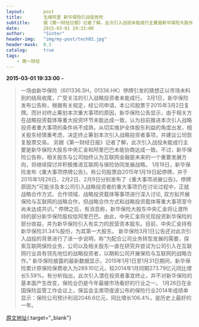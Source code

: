 ```yaml
---
layout:       post
title:        无缘阿里 新华保险引战投告吹
subtitle:     据《第一财经日报》记者了解，此次引入战投未能成行主要是新华保险大股东中央汇金和阿里巴巴未能协商达成一致。
date:         2015-03-01 19:33:00
author:       "Sinter"
header-img:   "img/my-post/tech02.jpg"
header-mask:  0.3
catalog:      true
tags:
    - 第一财经
---
```


**2015-03-01 19:33:00**  **-**

> 一场由新华保险（601336.SH，01336.HK）停牌引发的猜想正以市场未料到的结局收尾，广受关注的引入战略投资者未能成行。
3月1日，新华保险发布公告称，根据有关规定，经公司申请，本公司股票于2015年3月2日复牌。而针对终止筹划本次重大事项的原因，新华保险公告显示，由于相关方在战略投资载体等重大投资环节未能达成一致，认为目前推进本次引入战略投资者重大事项的条件尚不成熟，从切实维护全体股东利益的角度出发，相关股东经慎重考虑，决定终止筹划本次引入战略投资者事项，并建议公司恢复股票交易。
另据《第一财经日报》记者了解，此次引入战投未能成行主要是新华保险大股东中央汇金和阿里巴巴未能协商达成一致。不过，新华保险公告称，相关股东与公司始终认为互联网金融是未来的一个重要发展方向，将继续探讨并积极推进互联网与保险协同发展战略。
1月19日，新华保险发布《重大事项停牌公告》，称公司股票自2015年1月19日起停牌，并于2015年1月26日、2月2日、2月9日分别发布了《重大事项进展公告》。停牌原因为“可能涉及本公司引入战略投资者的重大事项仍在讨论过程中，正就战略合作方式、合作领域、战略投资载体等事项进行深入讨论, 双方拟开展保险与互联网的战略合作，但战略合作方式和战略投资载体等重大事项至今尚未达成共识。”
停牌之后，有消息称，新华保险大股东中央汇金将让渡所持的部分新华保险股权给阿里巴巴。由此，中央汇金将兑现投资新华保险的部分收益，并为新华保险引入有实力的民营资本股东。目前，中央汇金持有新华保险31.34%股份，为其第一大股东。
新华保险3月1日公告还对此次引入战投的背景进行了进一步说明，称“为配合公司业务转型发展的需要，探索互联网保险业务，公司以及相关股东一直在研究并尝试为公司引入在互联网行业具有领先地位的战略投资者，以期和公司开展保险与互联网的战略合作。”
新华保险披露的最新数据显示，2015年1月1日至1月31日期间，新华保险累计原保险保费收入为289.10亿元，较2014年1月同期273.79亿元同比增长5.59%。有分析指出，此次引入潜在投资者事宜终止，并不对新华保险的基本面产生改变，保险业仍是今年最被市场看好的行业之一。
1月26日在全国保险监管工作会议上，保监会主席项俊波公布的保险行业2014年成绩单显示：保险公司预计利润2046.6亿元，同比增长106.4%，是历史上最好的一年。


[原文地址](http://www.yicai.com/news/4579935.html){:target="_blank"}


